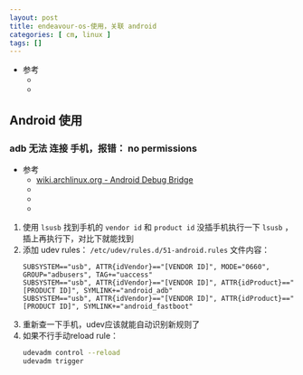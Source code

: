 ```yaml
---
layout: post
title: endeavour-os-使用，关联 android 
categories: [ cm, linux ]
tags: []
---
```


* 参考
    * []()
    * []()

## Android 使用

### adb 无法 连接 手机，报错： no permissions

* 参考
    * [wiki.archlinux.org - Android Debug Bridge](https://wiki.archlinux.org/title/Android_Debug_Bridge)
    * []()
    * []()
    * []()


1. 使用 `lsusb` 找到手机的 `vendor id` 和 `product id`
    没插手机执行一下 `lsusb` ，插上再执行下，对比下就能找到
1. 添加 udev rules： `/etc/udev/rules.d/51-android.rules`
    文件内容：
    ~~~
    SUBSYSTEM=="usb", ATTR{idVendor}=="[VENDOR ID]", MODE="0660", GROUP="adbusers", TAG+="uaccess"
    SUBSYSTEM=="usb", ATTR{idVendor}=="[VENDOR ID]", ATTR{idProduct}=="[PRODUCT ID]", SYMLINK+="android_adb"
    SUBSYSTEM=="usb", ATTR{idVendor}=="[VENDOR ID]", ATTR{idProduct}=="[PRODUCT ID]", SYMLINK+="android_fastboot"
    ~~~
1. 重新查一下手机，udev应该就能自动识别新规则了
1. 如果不行手动reload rule：
    ~~~sh
    udevadm control --reload
    udevadm trigger
    ~~~
















































